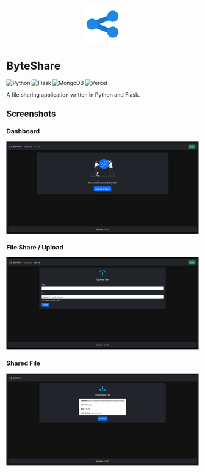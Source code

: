 <div align="center">
  <img src="static/logo.svg" width="100px">
</div>

# ByteShare
![Python](https://img.shields.io/badge/python-3670A0?style=for-the-badge&logo=python&logoColor=ffdd54)
![Flask](https://img.shields.io/badge/flask-%23000.svg?style=for-the-badge&logo=flask&logoColor=white)
![MongoDB](https://img.shields.io/badge/MongoDB-%234ea94b.svg?style=for-the-badge&logo=mongodb&logoColor=white)
![Vercel](https://img.shields.io/badge/vercel-%23000000.svg?style=for-the-badge&logo=vercel&logoColor=white)

A file sharing application written in Python and Flask.

## Screenshots

### Dashboard
![Dashboard](/static/github_assets/dashboard.png)

### File Share / Upload
![File Share](/static/github_assets/file_share.png)

### Shared File
![File Share](/static/github_assets/shared_file.png)